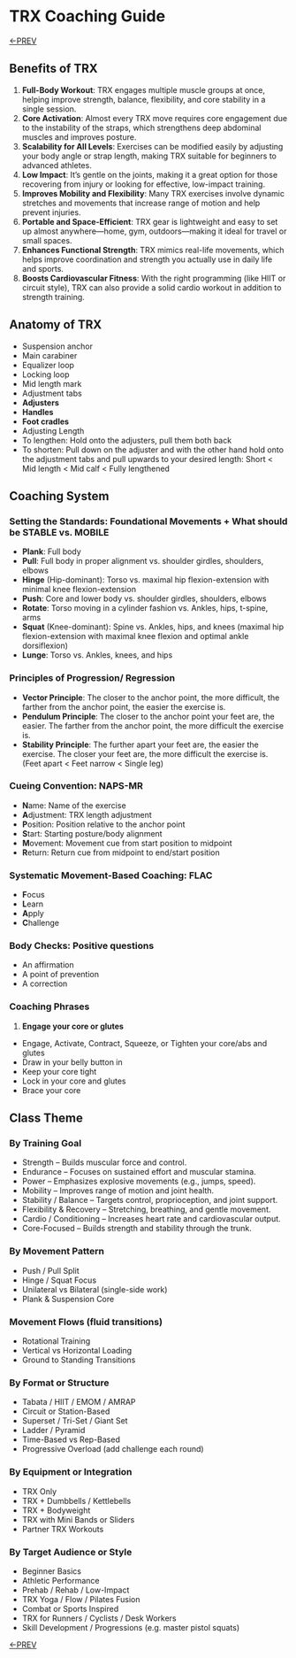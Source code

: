 # TRX Coaching Guide

[<-PREV](trx.md)

## Benefits of TRX
1. **Full-Body Workout**: TRX engages multiple muscle groups at once, helping improve strength, balance, flexibility, and core stability in a single session.
2. **Core Activation**: Almost every TRX move requires core engagement due to the instability of the straps, which strengthens deep abdominal muscles and improves posture.
3. **Scalability for All Levels**: Exercises can be modified easily by adjusting your body angle or strap length, making TRX suitable for beginners to advanced athletes.
4. **Low Impact**: It’s gentle on the joints, making it a great option for those recovering from injury or looking for effective, low-impact training.
5. **Improves Mobility and Flexibility**: Many TRX exercises involve dynamic stretches and movements that increase range of motion and help prevent injuries.
6. **Portable and Space-Efficient**: TRX gear is lightweight and easy to set up almost anywhere—home, gym, outdoors—making it ideal for travel or small spaces.
7. **Enhances Functional Strength**: TRX mimics real-life movements, which helps improve coordination and strength you actually use in daily life and sports.
8. **Boosts Cardiovascular Fitness**: With the right programming (like HIIT or circuit style), TRX can also provide a solid cardio workout in addition to strength training.

## Anatomy of TRX
- Suspension anchor
- Main carabiner
- Equalizer loop
- Locking loop
- Mid length mark
- Adjustment tabs
- **Adjusters**
- **Handles**
- **Foot cradles**
- Adjusting Length
- To lengthen: Hold onto the adjusters, pull them both back 
- To shorten: Pull down on the adjuster and with the other hand hold onto the adjustment tabs and pull upwards to your desired length: Short < Mid length < Mid calf < Fully lengthened

## Coaching System

### Setting the Standards: Foundational Movements + What should be **STABLE** vs. **MOBILE** 
- **Plank**: Full body
- **Pull**: Full body in proper alignment vs. shoulder girdles, shoulders, elbows
- **Hinge** (Hip-dominant): Torso vs. maximal hip flexion-extension with minimal knee flexion-extension
- **Push**: Core and lower body vs. shoulder girdles, shoulders, elbows
- **Rotate**: Torso moving in a cylinder fashion vs. Ankles, hips, t-spine, arms
- **Squat** (Knee-dominant): Spine vs. Ankles, hips, and knees (maximal hip flexion-extension with maximal knee flexion and optimal ankle dorsiflexion)
- **Lunge**: Torso vs. Ankles, knees, and hips

### Principles of Progression/ Regression
- **Vector Principle**: The closer to the anchor point, the more difficult, the farther from the anchor point, the easier the exercise is.
- **Pendulum Principle**: The closer to the anchor point your feet are, the easier. The farther from the anchor point, the more difficult the exercise is.
- **Stability Principle**: The further apart your feet are, the easier the exercise. The closer your feet are, the more difficult the exercise is. (Feet apart < Feet narrow < Single leg)

### Cueing Convention: **NAPS-MR**
- **N**ame: Name of the exercise
- **A**djustment: TRX length adjustment
- **P**osition: Position relative to the anchor point
- **S**tart: Starting posture/body alignment
- **M**ovement: Movement cue from start position to midpoint
- **R**eturn: Return cue from midpoint to end/start position

### Systematic Movement-Based Coaching: **FLAC**
- **F**ocus
- **L**earn
- **A**pply
- **C**hallenge

### Body Checks: Positive questions
- An affirmation
- A point of prevention
- A correction

### Coaching Phrases
1. **Engage your core or glutes**
- Engage, Activate, Contract, Squeeze, or Tighten your core/abs and glutes
- Draw in your belly button in
- Keep your core tight
- Lock in your core and glutes
- Brace your core

## Class Theme

### By Training Goal
- Strength – Builds muscular force and control.
- Endurance – Focuses on sustained effort and muscular stamina.
- Power – Emphasizes explosive movements (e.g., jumps, speed).
- Mobility – Improves range of motion and joint health.
- Stability / Balance – Targets control, proprioception, and joint support.
- Flexibility & Recovery – Stretching, breathing, and gentle movement.
- Cardio / Conditioning – Increases heart rate and cardiovascular output.
- Core-Focused – Builds strength and stability through the trunk.

### By Movement Pattern
- Push / Pull Split
- Hinge / Squat Focus
- Unilateral vs Bilateral (single-side work)
- Plank & Suspension Core

### Movement Flows (fluid transitions)
- Rotational Training
- Vertical vs Horizontal Loading
- Ground to Standing Transitions

### By Format or Structure
- Tabata / HIIT / EMOM / AMRAP
- Circuit or Station-Based
- Superset / Tri-Set / Giant Set
- Ladder / Pyramid
- Time-Based vs Rep-Based
- Progressive Overload (add challenge each round)

### By Equipment or Integration
- TRX Only
- TRX + Dumbbells / Kettlebells
- TRX + Bodyweight
- TRX with Mini Bands or Sliders
- Partner TRX Workouts

### By Target Audience or Style
- Beginner Basics
- Athletic Performance
- Prehab / Rehab / Low-Impact
- TRX Yoga / Flow / Pilates Fusion
- Combat or Sports Inspired
- TRX for Runners / Cyclists / Desk Workers
- Skill Development / Progressions (e.g. master pistol squats)

[<-PREV](trx.md)
